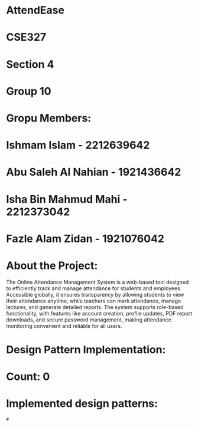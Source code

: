 # AttendEase
# CSE327
# Section 4
# Group 10
# Gropu Members:
   # Ishmam Islam - 2212639642
   # Abu Saleh Al Nahian - 1921436642
   # Isha Bin Mahmud Mahi - 2212373042
   # Fazle Alam Zidan - 1921076042
# About the Project:
The Online Attendance Management System is a web-based tool designed to efficiently track and manage attendance for students and employees. Accessible globally, it ensures transparency by allowing students to view their attendance anytime, while teachers can mark attendance, manage lectures, and generate detailed reports. The system supports role-based functionality, with features like account creation, profile updates, PDF report downloads, and secure password management, making attendance monitoring convenient and reliable for all users.
# Design Pattern Implementation:
  # Count: 0
  # Implemented design patterns:
    #
